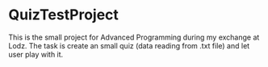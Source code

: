 # QuizTestProject

This is the small project for Advanced Programming during my exchange at Lodz. 
The task is create an small quiz (data reading from .txt file) and let user play with it.
